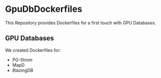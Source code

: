 # GpuDbDockerfiles
This Repository provides Dockerfiles for a first touch with GPU Databases.

## GPU Databases
We created Dockerfiles for:
*  PG-Strom
*  MapD
*  BlazingDB
